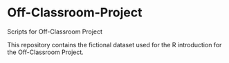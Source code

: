 # Off-Classroom-Project
Scripts for Off-Classroom Project

This repository contains the fictional dataset used for the R introduction for the Off-Classroom Project.
